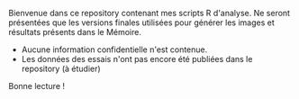 Bienvenue dans ce repository contenant mes scripts R d'analyse.
Ne seront présentées que les versions finales utilisées pour générer les images et résultats présents dans le Mémoire.

- Aucune information confidentielle n'est contenue.
- Les données des essais n'ont pas encore été publiées dans le repository (à étudier)

Bonne lecture !
